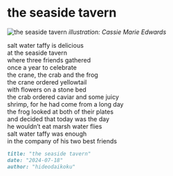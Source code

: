 # the seaside tavern

![the seaside tavern](images/the%20seaside%20tavern.jpeg)
*illustration: Cassie Marie Edwards*


salt water taffy is delicious</br>
at the seaside tavern</br>
where three friends gathered</br>
once a year to celebrate</br>
the crane, the crab and the frog</br>
the crane ordered yellowtail</br>
with flowers on a stone bed</br>
the crab ordered caviar and some juicy</br>
shrimp, for he had come from a long day</br>
the frog looked at both of their plates</br>
and decided that today was the day</br>
he wouldn’t eat marsh water flies</br>
salt water taffy was enough</br>
in the company of his two best friends</br>

```markdown
title: "the seaside tavern"
date: "2024-07-18"
author: "hideodaikoku"
```
